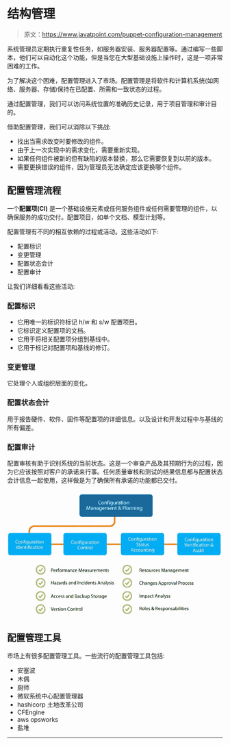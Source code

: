 # 结构管理

> 原文：<https://www.javatpoint.com/puppet-configuration-management>

系统管理员定期执行重复性任务，如服务器安装、服务器配置等。通过编写一些脚本，他们可以自动化这个功能，但是当您在大型基础设施上操作时，这是一项非常困难的工作。

为了解决这个困难，配置管理进入了市场。配置管理是将软件和计算机系统(如网络、服务器、存储)保持在已配置、所需和一致状态的过程。

通过配置管理，我们可以访问系统位置的准确历史记录，用于项目管理和审计目的。

借助配置管理，我们可以消除以下挑战:

*   找出当需求改变时要修改的组件。
*   由于上一次实现中的需求变化，需要重新实现。
*   如果任何组件被新的但有缺陷的版本替换，那么它需要恢复到以前的版本。
*   需要更换错误的组件，因为管理员无法确定应该更换哪个组件。

## 配置管理流程

一个**配置项(CI)** 是一个基础设施元素或任何服务组件或任何需要管理的组件，以确保服务的成功交付。配置项目，如单个文档、模型计划等。

配置管理有不同的相互依赖的过程或活动。这些活动如下:

*   配置标识
*   变更管理
*   配置状态会计
*   配置审计

让我们详细看看这些活动:

### 配置标识

*   它用唯一的标识符标记 h/w 和 s/w 配置项目。
*   它标识定义配置项的文档。
*   它用于将相关配置项分组到基线中。
*   它用于标记对配置项和基线的修订。

### 变更管理

它处理个人或组织层面的变化。

### 配置状态会计

用于报告硬件、软件、固件等配置项的详细信息。以及设计和开发过程中与基线的所有偏差。

### 配置审计

配置审核有助于识别系统的当前状态。这是一个审查产品及其预期行为的过程，因为它应该按照对客户的承诺来行事。任何质量审核和测试的结果信息都与配置状态会计信息一起使用，这样做是为了确保所有承诺的功能都已交付。

![Puppet Configuration Management](img/8013502e40afcb30d229fd36e1dc950c.png)

## 配置管理工具

市场上有很多配置管理工具。一些流行的配置管理工具包括:

*   安塞波
*   木偶
*   厨师
*   微软系统中心配置管理器
*   hashicorp 土地改革公司
*   CFEngine
*   aws opsworks
*   盐堆

* * *